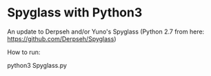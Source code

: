 # Spyglass with Python3

An update to Derpseh and/or Yuno's Spyglass (Python 2.7 from here: https://github.com/Derpseh/Spyglass)

How to run:

python3 Spyglass.py
